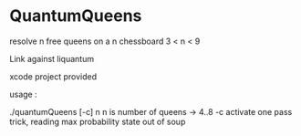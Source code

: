 # QuantumQueens
resolve n free queens on a n chessboard   3 &lt; n &lt; 9

Link against liquantum

xcode project provided

usage :

./quantumQueens [-c] n
n is number of queens -> 4..8
-c activate one pass trick, reading max probability state out of soup
